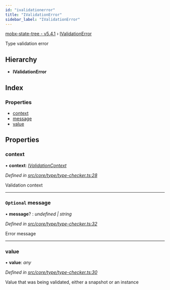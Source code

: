 ```yaml
---
id: "ivalidationerror"
title: "IValidationError"
sidebar_label: "IValidationError"
---
```


[mobx-state-tree - v5.4.1](../index.md) › [IValidationError](ivalidationerror.md)

Type validation error

## Hierarchy

* **IValidationError**

## Index

### Properties

* [context](ivalidationerror.md#context)
* [message](ivalidationerror.md#optional-message)
* [value](ivalidationerror.md#value)

## Properties

###  context

• **context**: *[IValidationContext](../index.md#ivalidationcontext)*

*Defined in [src/core/type/type-checker.ts:28](https://github.com/mobxjs/mobx-state-tree/blob/3d89a4fa/src/core/type/type-checker.ts#L28)*

Validation context

___

### `Optional` message

• **message**? : *undefined | string*

*Defined in [src/core/type/type-checker.ts:32](https://github.com/mobxjs/mobx-state-tree/blob/3d89a4fa/src/core/type/type-checker.ts#L32)*

Error message

___

###  value

• **value**: *any*

*Defined in [src/core/type/type-checker.ts:30](https://github.com/mobxjs/mobx-state-tree/blob/3d89a4fa/src/core/type/type-checker.ts#L30)*

Value that was being validated, either a snapshot or an instance

